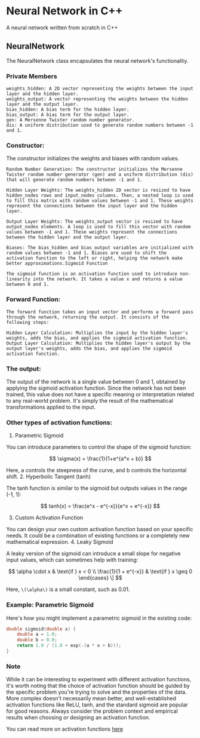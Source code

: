 # Neural Network in C++
A neural network written from scratch in C++

## NeuralNetwork

The NeuralNetwork class encapsulates the neural network's functionality.

### Private Members

    weights_hidden: A 2D vector representing the weights between the input layer and the hidden layer.
    weights_output: A vector representing the weights between the hidden layer and the output layer.
    bias_hidden: A bias term for the hidden layer.
    bias_output: A bias term for the output layer.
    gen: A Mersenne Twister random number generator.
    dis: A uniform distribution used to generate random numbers between -1 and 1.

### Constructor:

The constructor initializes the weights and biases with random values.

    Random Number Generation: The constructor initializes the Mersenne Twister random number generator (gen) and a uniform distribution (dis) that will generate random numbers between -1 and 1.

    Hidden Layer Weights: The weights_hidden 2D vector is resized to have hidden_nodes rows and input_nodes columns. Then, a nested loop is used to fill this matrix with random values between -1 and 1. These weights represent the connections between the input layer and the hidden layer.

    Output Layer Weights: The weights_output vector is resized to have output_nodes elements. A loop is used to fill this vector with random values between -1 and 1. These weights represent the connections between the hidden layer and the output layer.

    Biases: The bias_hidden and bias_output variables are initialized with random values between -1 and 1. Biases are used to shift the activation function to the left or right, helping the network make better approximations.Sigmoid Function

    The sigmoid function is an activation function used to introduce non-linearity into the network. It takes a value x and returns a value between 0 and 1.
### Forward Function:

    The forward function takes an input vector and performs a forward pass through the network, returning the output. It consists of the following steps:

    Hidden Layer Calculation: Multiplies the input by the hidden layer's weights, adds the bias, and applies the sigmoid activation function.
    Output Layer Calculation: Multiplies the hidden layer's output by the output layer's weights, adds the bias, and applies the sigmoid activation function.

###  The output:
The output of the network is a single value between 0 and 1, obtained by applying the sigmoid activation function. Since the network has not been trained, this value does not have a specific meaning or interpretation related to any real-world problem. It's simply the result of the mathematical transformations applied to the input.

### Other types of activation functions:
1. Parametric Sigmoid

You can introduce parameters to control the shape of the sigmoid function:

$$ \sigma(x) = \frac{1}{1+e^{a*x + b}} $$

Here, a controls the steepness of the curve, and b controls the horizontal shift.
2. Hyperbolic Tangent (tanh)

The tanh function is similar to the sigmoid but outputs values in the range (-1, 1):

$$ tanh(x) = \frac{e^x - e^{-x}}{e^x + e^{-x}} $$

3. Custom Activation Function

You can design your own custom activation function based on your specific needs. It could be a combination of existing functions or a completely new mathematical expression.
4. Leaky Sigmoid

A leaky version of the sigmoid can introduce a small slope for negative input values, which can sometimes help with training:

$$ \alpha \cdot x & \text{if } x < 0 \\  \frac{1}{1 + e^{-x}} & \text{if } x \geq 0  \end{cases} \] $$

Here, `\(\alpha\)` is a small constant, such as 0.01.
### Example: Parametric Sigmoid
Here's how you might implement a parametric sigmoid in the existing code:
```cpp
double sigmoid(double x) {
    double a = 1.0; 
    double b = 0.0; 
    return 1.0 / (1.0 + exp(-(a * x + b)));
}
```
### Note
While it can be interesting to experiment with different activation functions, it's worth noting that the choice of activation function should be guided by the specific problem you're trying to solve and the properties of the data. More complex doesn't necessarily mean better, and well-established activation functions like ReLU, tanh, and the standard sigmoid are popular for good reasons. Always consider the problem context and empirical results when choosing or designing an activation function.

You can read more on activation functions [here](https://laid.delanover.com/activation-functions-in-deep-learning-sigmoid-relu-lrelu-prelu-rrelu-elu-softmax/)